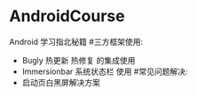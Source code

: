 # AndroidCourse
Android 学习指北秘籍
#三方框架使用:
- Bugly 热更新 热修复 的集成使用
- Immersionbar 系统状态栏 使用
#常见问题解决:
- 启动页白黑屏解决方案

